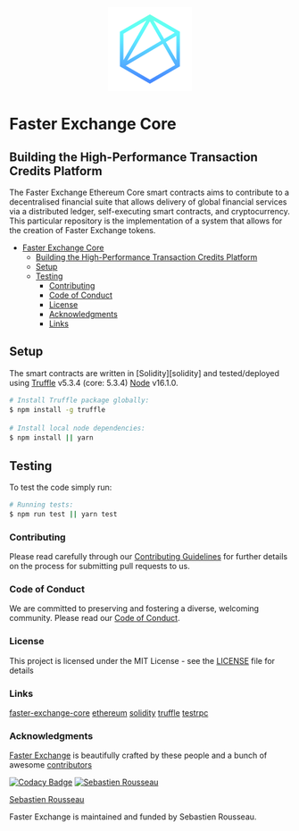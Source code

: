 <!-- markdownlint-disable MD002 -->
<!-- markdownlint-disable MD012 -->
<!-- markdownlint-disable MD033 -->
<!-- markdownlint-disable MD041 -->
<p align="center">
  <a href="/" title="Faster Exchange Logo">
    <img src="faster-exchange.svg" alt="" width="150" height="150" alt="Faster Exchange Logo" />
  </a>

  # Faster Exchange Core

  ## Building the High-Performance Transaction Credits Platform

  The Faster Exchange Ethereum Core smart contracts aims to contribute to a decentralised financial suite that allows delivery of global financial services via a distributed ledger, self-executing smart contracts, and cryptocurrency. This particular repository is the implementation of a system that allows for the creation of Faster Exchange tokens.

- [Faster Exchange Core](#faster-exchange-core)
  - [Building the High-Performance Transaction Credits Platform](#building-the-high-performance-transaction-credits-platform)
  - [Setup](#setup)
  - [Testing](#testing)
    - [Contributing](#contributing)
    - [Code of Conduct](#code-of-conduct)
    - [License](#license)
    - [Acknowledgments](#acknowledgments)
    - [Links](#links)

## Setup

The smart contracts are written in [Solidity][solidity] and tested/deployed
using [Truffle](https://www.trufflesuite.com) v5.3.4 (core: 5.3.4)
[Node](https://nodejs.org) v16.1.0. 

```bash
# Install Truffle package globally:
$ npm install -g truffle

# Install local node dependencies:
$ npm install || yarn
```
## Testing

To test the code simply run:

```bash
# Running tests:
$ npm run test || yarn test
```

### Contributing

Please read carefully through our [Contributing Guidelines](https://github.com/sebastienrousseau/faster-exchange-core/blob/master/CONTRIBUTING.md) for further details on the process for submitting pull requests to us.

### Code of Conduct

We are committed to preserving and fostering a diverse, welcoming community. Please read our [Code of Conduct](https://github.com/sebastienrousseau/faster-exchange-core/blob/master/CODE_OF_CONDUCT.md).

### License

This project is licensed under the MIT License - see the [LICENSE](https://github.com/sebastienrousseau/faster-exchange-core/blob/master/LICENSE) file for details

### Links

[faster-exchange-core](https://fasterexchange.network)
[ethereum](https://www.ethereum.org/)
[solidity](https://solidity.readthedocs.io/en/develop/)
[truffle](http://truffleframework.com/)
[testrpc](https://github.com/ethereumjs/testrpc)

### Acknowledgments

[Faster Exchange](https://fasterexchange.network) is beautifully crafted by these people and a bunch of awesome [contributors](https://github.com/sebastienrousseau/faster-exchange-core/graphs/contributors)

[![Codacy Badge](https://api.codacy.com/project/badge/Grade/8d47da855c704bdea1d270d96196ff03)](https://app.codacy.com/gh/sebastienrousseau/faster-exchange-core?utm_source=github.com&utm_medium=referral&utm_content=sebastienrousseau/faster-exchange-core&utm_campaign=Badge_Grade_Settings)
[![Sebastien Rousseau](https://avatars0.githubusercontent.com/u/1394998?s=117)](http://sebastienrousseau.co.uk) 

[Sebastien Rousseau](https://github.com/sebastienrousseau) 
 
Faster Exchange is maintained and funded by Sebastien Rousseau.
